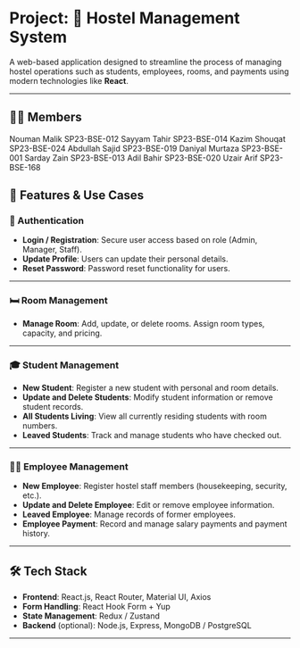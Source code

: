 # Project: 🏨 Hostel Management System

A web-based application designed to streamline the process of managing hostel operations such as students, employees, rooms, and payments using modern technologies like **React**.

---

## 👩‍💻 Members
Nouman Malik SP23-BSE-012
Sayyam Tahir SP23-BSE-014
Kazim Shouqat SP23-BSE-024
Abdullah Sajid SP23-BSE-019
Daniyal Murtaza SP23-BSE-001
Sarday Zain SP23-BSE-013
Adil Bahir SP23-BSE-020
Uzair Arif SP23-BSE-168


## 🚀 Features & Use Cases

### 🔐 Authentication
- **Login / Registration**: Secure user access based on role (Admin, Manager, Staff).
- **Update Profile**: Users can update their personal details.
- **Reset Password**: Password reset functionality for users.

---

### 🛏️ Room Management
- **Manage Room**: Add, update, or delete rooms. Assign room types, capacity, and pricing.

---

### 🎓 Student Management
- **New Student**: Register a new student with personal and room details.
- **Update and Delete Students**: Modify student information or remove student records.
- **All Students Living**: View all currently residing students with room numbers.
- **Leaved Students**: Track and manage students who have checked out.

---

### 👨‍💼 Employee Management
- **New Employee**: Register hostel staff members (housekeeping, security, etc.).
- **Update and Delete Employee**: Edit or remove employee information.
- **Leaved Employee**: Manage records of former employees.
- **Employee Payment**: Record and manage salary payments and payment history.

---

## 🛠️ Tech Stack

- **Frontend**: React.js, React Router, Material UI, Axios
- **Form Handling**: React Hook Form + Yup
- **State Management**: Redux / Zustand
- **Backend** (optional): Node.js, Express, MongoDB / PostgreSQL

---

